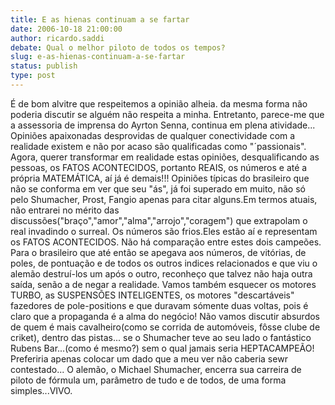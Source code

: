 ```yaml
---
title: E as hienas continuam a se fartar
date: 2006-10-18 21:00:00
author: ricardo.saddi
debate: Qual o melhor piloto de todos os tempos?
slug: e-as-hienas-continuam-a-se-fartar
status: publish 
type: post
---
```


É de bom alvitre que respeitemos a opinião alheia. da mesma forma não poderia discutir se alguém não respeita a minha. Entretanto, parece-me que a assessoria de imprensa do Ayrton Senna, continua em plena atividade... Opiniões apaixonadas desprovidas de qualquer conectividade com a realidade existem e não por acaso são qualificadas como "´passionais". Agora, querer transformar em realidade estas opiniões, desqualificando as pessoas, os FATOS ACONTECIDOS, portanto REAIS, os números e até a própria MATEMÁTICA, aí já é demais!!! Opiniões típicas do brasileiro que não se conforma em ver que seu "ás", já foi superado em muito, não só pelo Shumacher, Prost, Fangio apenas para citar alguns.Em termos atuais, não entrarei no mérito das discussões("braço","amor","alma","arrojo","coragem") que extrapolam o real invadindo o surreal. Os números são frios.Eles estão aí e representam os FATOS ACONTECIDOS. Não há comparação entre estes dois campeões. Para o brasileiro que até então se apegava aos números, de vitórias, de poles, de pontuação e de todos os outros indices relacionados e que viu o alemão destruí-los um após o outro, reconheço que talvez não haja outra saída, senão a de negar a realidade. Vamos também esquecer os motores TURBO, as SUSPENSÕES INTELIGENTES, os motores "descartáveis" fazedores de pole-positions e que duravam sómente duas voltas, pois é claro que a propaganda é a alma do negócio! Não vamos discutir absurdos de quem é mais cavalheiro(como se corrida de automóveis, fôsse clube de criket), dentro das pistas... se o Shumacher teve ao seu lado o fantástico Rubens Bar...(como é mesmo?) sem o qual jamais seria HEPTACAMPEÃO! Preferiria apenas colocar um dado que a meu ver não caberia sewr contestado... O alemão, o Michael Shumacher, encerra sua carreira de piloto de fórmula um, parâmetro de tudo e de todos, de uma forma simples...VIVO.
